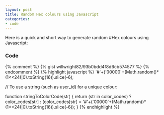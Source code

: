 ```yaml
---
layout: post
title: Random Hex colours using Javascript
categories:
- code
---
```


Here is a quick and short way to generate random #Hex colours using Javascript:

### Code
{% comment %}
{% gist willwright82/93b0bdd4f8d6cb574577 %}
{% endcomment %}
{% highlight javascript %}
'#'+('00000'+(Math.random()*(1<<24)|0).toString(16)).slice(-6);

// To use a string (such as user_id) for a unique colour:

function stringToColorCode(str) {
    return (str in color_codes) ? color_codes[str] : (color_codes[str] = '#'+('00000'+(Math.random()*(1<<24)|0).toString(16)).slice(-6));
}
{% endhighlight %}
